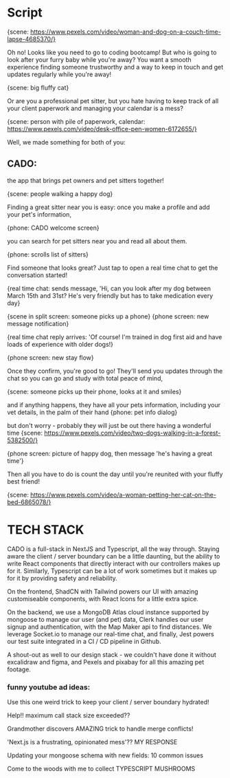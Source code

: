 # Script

{scene: https://www.pexels.com/video/woman-and-dog-on-a-couch-time-lapse-4685370/}

Oh no! Looks like you need to go to coding bootcamp! But who is going to look after your furry baby while you're away?
You want a smooth experience finding someone trustworthy and a way to keep in touch and get updates regularly while you're away!

{scene: big fluffy cat}

Or are you a professional pet sitter, but you hate having to keep track of all your client paperwork and
managing your calendar is a mess?

{scene: person with pile of paperwork,
calendar: https://www.pexels.com/video/desk-office-pen-women-6172655/}

Well, we made something for both of you:
## CADO:
the app that brings pet owners and pet sitters together!

{scene: people walking a happy dog}

Finding a great sitter near you is easy: once you make a profile and add your pet's information,

{phone: CADO welcome screen}

you can search for pet sitters near you and read all about them.

{phone: scrolls list of sitters}

Find someone that looks great? Just tap to open a real time chat to get the conversation started!

{real time chat: sends message, 'Hi, can you look after my dog between March 15th and 31st? He's very friendly but has to take medication every day}

{scene in split screen: someone picks up a phone}
{phone screen: new message notification}

{real time chat reply arrives: 'Of course! I'm trained in dog first aid and have loads of experience with older dogs!}

{phone screen: new stay flow}

Once they confirm, you're good to go! They'll send you updates through the chat so you can go and study with total peace of mind,

{scene: someone picks up their phone, looks at it and smiles}

and if anything happens, they have all your pets information, including your vet details, in the palm of their hand
{phone: pet info dialog}

but don't worry - probably they will just be out there having a wonderful time
{scene: https://www.pexels.com/video/two-dogs-walking-in-a-forest-5382500/}

{phone screen: picture of happy dog, then message 'he's having a great time'}


Then all you have to do is count the day until you're reunited with your fluffy best friend!

{scene: https://www.pexels.com/video/a-woman-petting-her-cat-on-the-bed-6865078/}




# TECH STACK

CADO is a full-stack in NextJS and Typescript, all the way through. Staying aware the client / server boundary can be a little daunting, but the ability to write React components that directly interact with our controllers makes up for it. Similarly, Typescript can be a lot of work sometimes but it makes up for it by providing safety and reliability.

On the frontend, ShadCN with Tailwind powers our UI with amazing customiseable components, with React Icons for a little extra spice.

On the backend, we use a MongoDB Atlas cloud instance supported by mongoose to manage our user (and pet) data, Clerk handles our user signup and authentication, with the Map Maker api to find distances. We leverage Socket.io to manage our real-time chat, and finally, Jest powers our test suite integrated in a CI / CD pipeline in Github.

A shout-out as well to our design stack - we couldn't have done it without excalidraw and figma, and Pexels and pixabay for all this amazing pet footage.

### funny youtube ad ideas:

Use this one weird trick to keep your client / server boundary hydrated!

Help!! maximum call stack size exceeded??

Grandmother discovers AMAZING trick to handle merge conflicts!

'Next.js is a frustrating, opinionated mess'?? MY RESPONSE

Updating your mongoose schema with new fields: 10 common issues

Come to the woods with me to collect TYPESCRIPT MUSHROOMS

